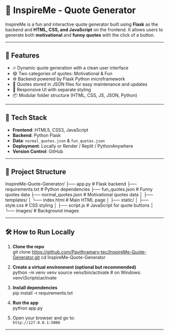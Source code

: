 # 🎉 InspireMe - Quote Generator

InspireMe is a fun and interactive quote generator built using **Flask** as the backend and **HTML, CSS, and JavaScript** on the frontend. It allows users to generate both **motivational** and **funny quotes** with the click of a button.

---

## 📌 Features

- 🔥 Dynamic quote generation with a clean user interface
- 😄 Two categories of quotes: Motivational & Fun
- ⚙️ Backend powered by Flask Python microframework
- 📄 Quotes stored in JSON files for easy maintenance and updates
- 🎨 Responsive UI with separate styling
- 📦 Modular folder structure (HTML, CSS, JS, JSON, Python)

---

## 🚀 Tech Stack

- **Frontend**: HTML5, CSS3, JavaScript  
- **Backend**: Python Flask  
- **Data**: `normal_quotes.json` & `fun_quotes.json`  
- **Deployment**: Locally or Render / Replit / PythonAnywhere  
- **Version Control**: GitHub

---

## 📁 Project Structure

InspireMe-Quote-Generator/
├── app.py # Flask backend
├── requirements.txt # Python dependencies
├── fun_quotes.json # Funny quotes data
├── normal_quotes.json # Motivational quotes data
│
├── templates/
│ └── index.html # Main HTML page
│
├── static/
│ ├── style.css # CSS styling
│ ├── script.js # JavaScript for quote buttons
│ └── images/ # Background images


---

## 🛠️ How to Run Locally

1. **Clone the repo**  
git clone https://github.com/Pavithramary-tec/InspireMe-Quote-Generator.git
cd InspireMe-Quote-Generator


2. **Create a virtual environment (optional but recommended)**  
python -m venv venv
source venv/bin/activate # on Windows: venv\Scripts\activate

3. **Install dependencies**  
pip install -r requirements.txt

4. **Run the app**  
python app.py

5. Open your browser and go to:  
`http://127.0.0.1:5000`

---



